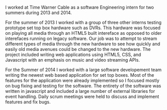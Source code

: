 I worked at Time Warner Cable as a software Engineering intern for two summers during 2013 and 2014.

For the summer of 2013 I worked with a group of three other interns testing prototype set top box hardware such as DVRs. This hardware was focused on playing all media through an HTML5 built intereface as opposed to older interefaces running on legacy software. Our job was to attempt to stream different types of media through the new hardware to see how quickly and easily old media avenues could be changed to the new hardware. The project included writing web applications using HTML5, CSS, and Javascript with an emphasis on music and video streaming APIs. 

For the Summer of 2014 I worked with a large software developement team writing the newest web based application for set top boxes. Most of the features for the application were already implemented so I focused mostly on bug fixing and testing for the software. The entirety of the software was written in javascript and included a large number of external libraries for event handling. Daily scrum meetings were held to discuss and implement features and fix bugs.